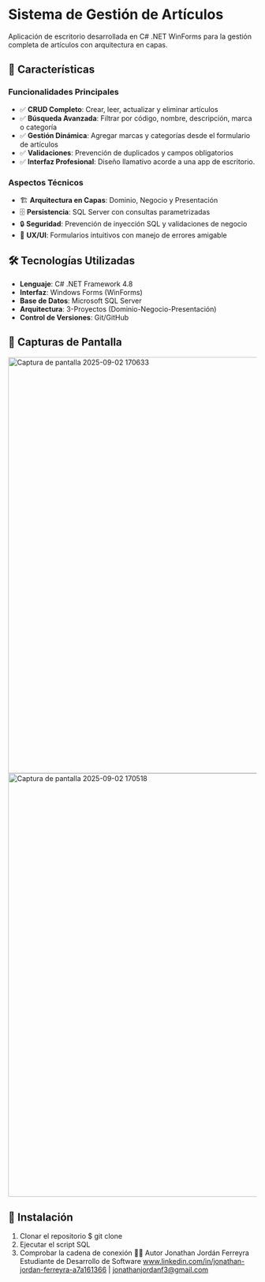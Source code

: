 # Sistema de Gestión de Artículos

Aplicación de escritorio desarrollada en C# .NET WinForms para la gestión completa de artículos con arquitectura en capas.

## 🚀 Características

### Funcionalidades Principales
- ✅ **CRUD Completo**: Crear, leer, actualizar y eliminar artículos
- ✅ **Búsqueda Avanzada**: Filtrar por código, nombre, descripción, marca o categoría
- ✅ **Gestión Dinámica**: Agregar marcas y categorías desde el formulario de artículos
- ✅ **Validaciones**: Prevención de duplicados y campos obligatorios
- ✅ **Interfaz Profesional**: Diseño llamativo acorde a una app de escritorio.

### Aspectos Técnicos
- 🏗️ **Arquitectura en Capas**: Dominio, Negocio y Presentación
- 🗄️ **Persistencia**: SQL Server con consultas parametrizadas
- 🔒 **Seguridad**: Prevención de inyección SQL y validaciones de negocio
- 🎨 **UX/UI**: Formularios intuitivos con manejo de errores amigable

## 🛠️ Tecnologías Utilizadas

- **Lenguaje**: C# .NET Framework 4.8
- **Interfaz**: Windows Forms (WinForms)
- **Base de Datos**: Microsoft SQL Server
- **Arquitectura**: 3-Proyectos (Dominio-Negocio-Presentación)
- **Control de Versiones**: Git/GitHub

## 📸 Capturas de Pantalla
<img width="1772" height="844" alt="Captura de pantalla 2025-09-02 170633" src="https://github.com/user-attachments/assets/4132cc12-80a0-4951-ae29-c3ed60502e30" />

<img width="1778" height="859" alt="Captura de pantalla 2025-09-02 170518" src="https://github.com/user-attachments/assets/a3f58ff9-8f4c-4e29-b4d2-635a96bc0c43" />

## 🚀 Instalación

1. Clonar el repositorio
$ git clone
2. Ejecutar el script SQL
3. Comprobar la cadena de conexión
👨‍💻 Autor
Jonathan Jordán Ferreyra
Estudiante de Desarrollo de Software
www.linkedin.com/in/jonathan-jordan-ferreyra-a7a161366 | jonathanjordanf3@gmail.com
